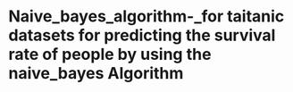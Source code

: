 # Naive_bayes_algorithm-_for taitanic datasets for predicting the survival rate of people by using the naive_bayes Algorithm 
